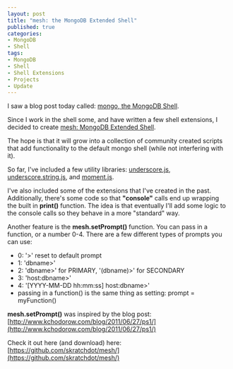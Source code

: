 ```yaml
--- 
layout: post
title: "mesh: the MongoDB Extended Shell"
published: true
categories:
- MongoDB
- Shell
tags: 
- MongoDB
- Shell
- Shell Extensions
- Projects
- Update
---
```


I saw a blog post today called:
[mongo, the MongoDB Shell](http://blog.mongodb.org/post/27406586932/mongo-the-mongodb-shell).

Since I work in the shell some, and have written a few shell extensions, I decided to create
[mesh: MongoDB Extended Shell](/projects/mesh/).

The hope is that it will grow into a collection of community created scripts that add functionality
to the default mongo shell (while not interfering with it).

So far, I've included a few utility libraries: [underscore.js](http://underscorejs.org),
[underscore.string.js](http://epeli.github.com/underscore.string/), and
[moment.js](http://momentjs.com/).

I've also included some of the extensions that I've created in the past.  Additionally, there's
some code so that **"console"** calls end up wrapping the built in **print()** function.  The idea
is that eventually I'll add some logic to the console calls so they behave in a more "standard" way.

Another feature is the **mesh.setPrompt()** function.  You can pass in a function, or a number 0-4.  There
are a few different types of prompts you can use:

- 0: '>' reset to default prompt
- 1: 'dbname>'
- 2: 'dbname>' for PRIMARY, '(dbname)>' for SECONDARY
- 3: 'host:dbname>'
- 4: '\[YYYY-MM-DD hh:mm:ss\] host:dbname>'
- passing in a function() is the same thing as setting: prompt = myFunction()

**mesh.setPrompt()** was inspired by the blog post:
[http://www.kchodorow.com/blog/2011/06/27/ps1/](http://www.kchodorow.com/blog/2011/06/27/ps1/)

Check it out here (and download) here: [https://github.com/skratchdot/mesh/](https://github.com/skratchdot/mesh/)

